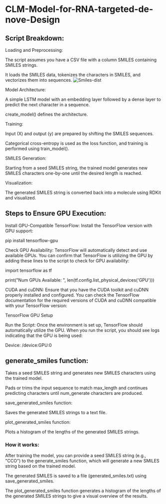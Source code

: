 # CLM-Model-for-RNA-targeted-de-nove-Design

## Script Breakdown:
Loading and Preprocessing:

The script assumes you have a CSV file with a column SMILES containing SMILES strings.

It loads the SMILES data, tokenizes the characters in SMILES, and vectorizes them into sequences.
![Smiles-dist](https://github.com/user-attachments/assets/37a8fdbd-7ab4-4349-aed5-676ac6aff8f2)

Model Architecture:

A simple LSTM model with an embedding layer followed by a dense layer to predict the next character in a sequence.

create_model() defines the architecture.

Training:

Input (X) and output (y) are prepared by shifting the SMILES sequences.

Categorical cross-entropy is used as the loss function, and training is performed using train_model().

SMILES Generation:

Starting from a seed SMILES string, the trained model generates new SMILES characters one-by-one until the desired length is reached.

Visualization:

The generated SMILES string is converted back into a molecule using RDKit and visualized.

## Steps to Ensure GPU Execution:

Install GPU-Compatible TensorFlow: Install the TensorFlow version with GPU support:

pip install tensorflow-gpu

Check GPU Availability: TensorFlow will automatically detect and use available GPUs. You can confirm that TensorFlow is utilizing the GPU by adding these lines to the script to check for GPU availability:

import tensorflow as tf

print("Num GPUs Available: ", len(tf.config.list_physical_devices('GPU')))

CUDA and cuDNN: Ensure that you have the CUDA toolkit and cuDNN properly installed and configured. You can check the TensorFlow documentation for the required versions of CUDA and cuDNN compatible with your TensorFlow version:

TensorFlow GPU Setup

Run the Script: Once the environment is set up, TensorFlow should automatically utilize the GPU. When you run the script, you should see logs indicating that the GPU is being used:

Device: /device:GPU:0

## generate_smiles function:

Takes a seed SMILES string and generates new SMILES characters using the trained model.

Pads or trims the input sequence to match max_length and continues predicting characters until num_generate characters are produced.

save_generated_smiles function:

Saves the generated SMILES strings to a text file.

plot_generated_smiles function:

Plots a histogram of the lengths of the generated SMILES strings.

### How it works:
After training the model, you can provide a seed SMILES string (e.g., "CCO") to the generate_smiles function, which will generate a new SMILES string based on the trained model.

The generated SMILES is saved to a file (generated_smiles.txt) using save_generated_smiles.

The plot_generated_smiles function generates a histogram of the lengths of the generated SMILES strings to give a visual overview of the results.


